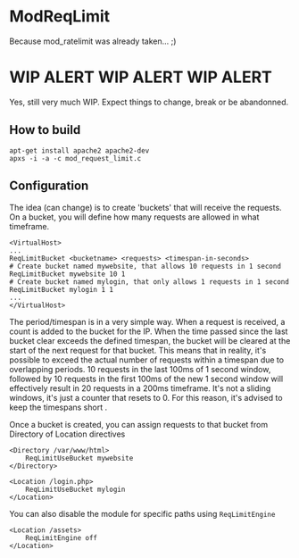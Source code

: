 # ModReqLimit
Because mod_ratelimit was already taken... ;) 

# WIP ALERT WIP ALERT WIP ALERT
Yes, still very much WIP. Expect things to change, break or be abandonned.

## How to build

```
apt-get install apache2 apache2-dev
apxs -i -a -c mod_request_limit.c
```

## Configuration
The idea (can change) is to create 'buckets' that will receive the requests. On a bucket, you will define how many requests are allowed in what timeframe.
```
<VirtualHost>
...
ReqLimitBucket <bucketname> <requests> <timespan-in-seconds>
# Create bucket named mywebsite, that allows 10 requests in 1 second
ReqLimitBucket mywebsite 10 1
# Create bucket named mylogin, that only allows 1 requests in 1 second
ReqLimitBucket mylogin 1 1
...
</VirtualHost>
```
The period/timespan is in a very simple way. When a request is received, a count is added to the bucket for the IP. When the time passed since the last bucket clear exceeds the defined timespan,
the bucket will be cleared at the start of the next request for that bucket. This means that in reality, it's possible to exceed the actual number of requests within a timespan due to overlapping
periods. 10 requests in the last 100ms of 1 second window, followed by 10 requests in the first 100ms of the new 1 second window will effectively result in 20 requests in a 200ms timeframe. 
It's not a sliding windows, it's just a counter that resets to 0. For this reason, it's advised to keep the timespans short .

Once a bucket is created, you can assign requests to that bucket from Directory of Location directives
```
<Directory /var/www/html>
    ReqLimitUseBucket mywebsite
</Directory>

<Location /login.php>
    ReqLimitUseBucket mylogin
</Location>
```

You can also disable the module for specific paths using `ReqLimitEngine`
```
<Location /assets>
    ReqLimitEngine off
</Location>
```
